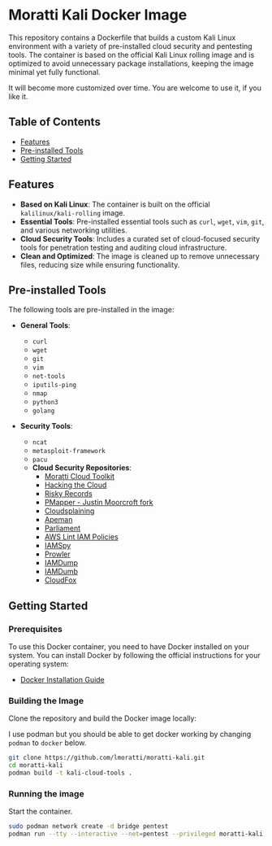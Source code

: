 # Moratti Kali Docker Image

This repository contains a Dockerfile that builds a custom Kali Linux environment with a variety of pre-installed cloud security and pentesting tools. The container is based on the official Kali Linux rolling image and is optimized to avoid unnecessary package installations, keeping the image minimal yet fully functional. 

It will become more customized over time. You are welcome to use it, if you like it.

## Table of Contents

- [Features](#features)
- [Pre-installed Tools](#pre-installed-tools)
- [Getting Started](#getting-started)


## Features

- **Based on Kali Linux**: The container is built on the official `kalilinux/kali-rolling` image.
- **Essential Tools**: Pre-installed essential tools such as `curl`, `wget`, `vim`, `git`, and various networking utilities.
- **Cloud Security Tools**: Includes a curated set of cloud-focused security tools for penetration testing and auditing cloud infrastructure.
- **Clean and Optimized**: The image is cleaned up to remove unnecessary files, reducing size while ensuring functionality.

## Pre-installed Tools

The following tools are pre-installed in the image:

- **General Tools**:
  - `curl`
  - `wget`
  - `git`
  - `vim`
  - `net-tools`
  - `iputils-ping`
  - `nmap`
  - `python3`
  - `golang`
  
- **Security Tools**:
  - `ncat`
  - `metasploit-framework`
  - `pacu`
  - **Cloud Security Repositories**:
    - [Moratti Cloud Toolkit](https://github.com/lmoratti/moratti-cloud-toolkit)
    - [Hacking the Cloud](https://github.com/Hacking-the-Cloud/hackingthe.cloud)
    - [Risky Records](https://github.com/lmoratti/risky-records)
    - [PMapper - Justin Moorcroft fork](https://github.com/Fennerr/PMapper)
    - [Cloudsplaining](https://github.com/salesforce/cloudsplaining)
    - [Apeman](https://github.com/hotnops/apeman)
    - [Parliament](https://github.com/duo-labs/parliament)
    - [AWS Lint IAM Policies](https://github.com/welldone-cloud/aws-lint-iam-policies)
    - [IAMSpy](https://github.com/WithSecureLabs/IAMSpy)
    - [Prowler](https://github.com/prowler-cloud/prowler)
    - [IAMDump](https://github.com/claranet/iamdump)
    - [IAMDumb](https://github.com/lmoratti/iamdumb)
    - [CloudFox](https://github.com/BishopFox/cloudfox)

## Getting Started

### Prerequisites

To use this Docker container, you need to have Docker installed on your system. You can install Docker by following the official instructions for your operating system:

- [Docker Installation Guide](https://docs.docker.com/get-docker/)

### Building the Image

Clone the repository and build the Docker image locally:

I use podman but you should be able to get docker working by changing `podman` to `docker` below.
```bash
git clone https://github.com/lmoratti/moratti-kali.git
cd moratti-kali
podman build -t kali-cloud-tools .
```


### Running the image

Start the container.
```bash
sudo podman network create -d bridge pentest
podman run --tty --interactive --net=pentest --privileged moratti-kali
```


